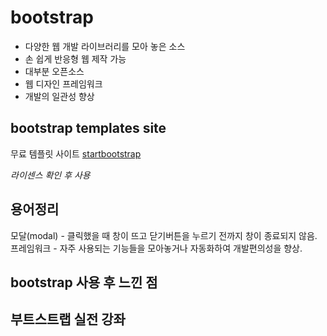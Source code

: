 # bootstrap
- 다양한 웹 개발 라이브러리를 모아 놓은 소스
- 손 쉽게 반응형 웹 제작 가능
- 대부분 오픈소스
- 웹 디자인 프레임워크
- 개발의 일관성 향상

## bootstrap templates site
무료 템플릿 사이트
[startbootstrap](https://startbootstrap.com/)

*라이센스 확인 후 사용*



## 용어정리

모달(modal) - 클릭했을 때 창이 뜨고 닫기버튼을 누르기 전까지 창이 종료되지 않음.
프레임워크 - 자주 사용되는 기능들을 모아놓거나 자동화하여 개발편의성을 향상.



## bootstrap 사용 후 느낀 점




## 부트스트랩 실전 강좌

